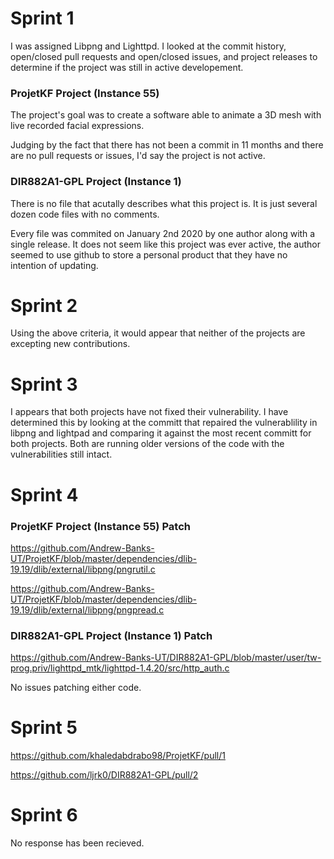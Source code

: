 # **Sprint 1**

I was assigned Libpng and Lighttpd. I looked at the commit history, open/closed pull requests and open/closed issues, and project releases to determine if the project 
was still in active developement.

### ProjetKF Project (Instance 55)
The project's goal was to create a software able to animate a 3D mesh with live recorded facial expressions.

Judging by the fact that there has not been a commit in 11 months and there are no pull requests or issues, I'd say the project is not active.
### DIR882A1-GPL Project (Instance 1)
There is no file that acutally describes what this project is. It is just several dozen code files with no comments.

Every file was commited on January 2nd 2020 by one author along with a single release. It does not seem like this project was ever active, the author seemed to use github to store a personal product that they have no intention of updating.

# **Sprint 2**

Using the above criteria, it would appear that neither of the projects are excepting new contributions.

# **Sprint 3**

I appears that both projects have not fixed their vulnerability. I have determined this by looking at the committ that repaired the vulnerablility in libpng and lightpad and comparing it against the most recent committ for both projects. Both are running older versions of the code with the vulnerabilities still intact.

# **Sprint 4**
### ProjetKF Project (Instance 55) Patch
  https://github.com/Andrew-Banks-UT/ProjetKF/blob/master/dependencies/dlib-19.19/dlib/external/libpng/pngrutil.c
  
  https://github.com/Andrew-Banks-UT/ProjetKF/blob/master/dependencies/dlib-19.19/dlib/external/libpng/pngpread.c

### DIR882A1-GPL Project (Instance 1) Patch
  https://github.com/Andrew-Banks-UT/DIR882A1-GPL/blob/master/user/tw-prog.priv/lighttpd_mtk/lighttpd-1.4.20/src/http_auth.c
  
No issues patching either code. 

# **Sprint 5**
https://github.com/khaledabdrabo98/ProjetKF/pull/1

https://github.com/ljrk0/DIR882A1-GPL/pull/2

# **Sprint 6**

No response has been recieved.
